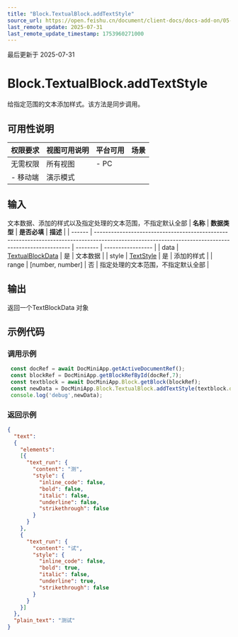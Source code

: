 ```yaml
---
title: "Block.TextualBlock.addTextStyle"
source_url: https://open.feishu.cn/document/client-docs/docs-add-on/05-api-doc/block/textualblock/Block.TextualBlock.addTextStyle
last_remote_update: 2025-07-31
last_remote_update_timestamp: 1753960271000
---
```

最后更新于 2025-07-31

# Block.TextualBlock.addTextStyle
给指定范围的文本添加样式。该方法是同步调用。

## 可用性说明

权限要求 | 视图可用说明 | 平台可用 | 场景
--- | --- | --- | ---
无需权限 | 所有视图 | - PC  
- 移动端 | 演示模式

## 输入

文本数据、添加的样式以及指定处理的文本范围，不指定默认全部
| **名称** | **数据类型**                                                                                                                                            | **是否必填** | **描述**            |
| ------ | --------------------------------------------------------------------------------------------------------------------------------------------------- | -------- | ----------------- |
| data   | [TextualBlockData](https://open.feishu.cn/document/uAjLw4CM/uYjL24iN/docs-add-on/05-api-doc/BlockData/textualblockdata) | 是        | 文本数据              |
| style  | [TextStyle](https://open.feishu.cn/document/uAjLw4CM/uYjL24iN/docs-add-on/05-api-doc/BlockData/textblockdata/textrun/textstyle)                                               | 是        | 添加的样式             |
| range  | [number, number]                                                                                                                                   | 否        | 指定处理的文本范围，不指定默认全部 |

## 输出

返回一个TextBlockData 对象

## 示例代码

### 调用示例

```js
 const docRef = await DocMiniApp.getActiveDocumentRef();
 const blockRef = DocMiniApp.getBlockRefById(docRef,7);
 const textblock = await DocMiniApp.Block.getBlock(blockRef);
 const newData = DocMiniApp.Block.TextualBlock.addTextStyle(textblock.data as TextBlockData,{bold: true,underline:true},[1,2]);
 console.log('debug',newData);
```

### 返回示例

```json
{
  "text":
  {
    "elements":
    [{
      "text_run": {
        "content": "测",
        "style": {
          "inline_code": false,
          "bold": false,
          "italic": false,
          "underline": false,
          "strikethrough": false
        }
      }
    },
    {
      "text_run": {
        "content": "试",
        "style": {
          "inline_code": false,
          "bold": true,
          "italic": false,
          "underline": true,
          "strikethrough": false
        }
      }
    }]
  },
  "plain_text": "测试"
}
```

